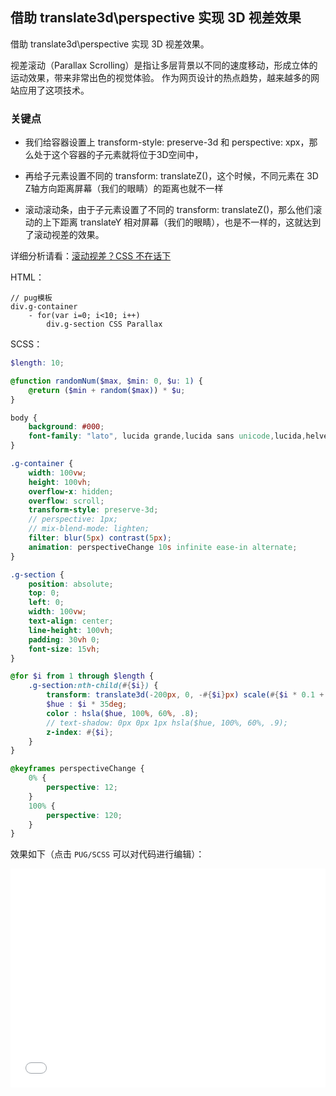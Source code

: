 ## 借助 translate3d\perspective 实现 3D 视差效果

借助 translate3d\perspective 实现 3D 视差效果。

视差滚动（Parallax Scrolling）是指让多层背景以不同的速度移动，形成立体的运动效果，带来非常出色的视觉体验。 作为网页设计的热点趋势，越来越多的网站应用了这项技术。

### 关键点

+ 我们给容器设置上 transform-style: preserve-3d 和 perspective: xpx，那么处于这个容器的子元素就将位于3D空间中，

+ 再给子元素设置不同的 transform: translateZ()，这个时候，不同元素在 3D Z轴方向距离屏幕（我们的眼睛）的距离也就不一样

+ 滚动滚动条，由于子元素设置了不同的 transform: translateZ()，那么他们滚动的上下距离 translateY 相对屏幕（我们的眼睛），也是不一样的，这就达到了滚动视差的效果。

详细分析请看：[滚动视差？CSS 不在话下](https://www.cnblogs.com/coco1s/p/9453938.html)

HTML：

```pug
// pug模板
div.g-container
    - for(var i=0; i<10; i++)
        div.g-section CSS Parallax
```

SCSS：
```scss
$length: 10;

@function randomNum($max, $min: 0, $u: 1) {
	@return ($min + random($max)) * $u;
}

body {
    background: #000;
    font-family: "lato", lucida grande,lucida sans unicode,lucida,helvetica,Hiragino Sans GB,Microsoft YaHei,WenQuanYi Micro Hei,sans-serif;
}

.g-container {
    width: 100vw;
    height: 100vh;
    overflow-x: hidden;
    overflow: scroll;
    transform-style: preserve-3d;
    // perspective: 1px;
    // mix-blend-mode: lighten;
    filter: blur(5px) contrast(5px);
    animation: perspectiveChange 10s infinite ease-in alternate;
}

.g-section {
    position: absolute;
    top: 0;
    left: 0;
    width: 100vw;
    text-align: center;
    line-height: 100vh;
    padding: 30vh 0;
    font-size: 15vh;
}

@for $i from 1 through $length {
    .g-section:nth-child(#{$i}) {
        transform: translate3d(-200px, 0, -#{$i}px) scale(#{$i * 0.1 + 1 });
        $hue : $i * 35deg;
        color : hsla($hue, 100%, 60%, .8);
        // text-shadow: 0px 0px 1px hsla($hue, 100%, 60%, .9);
        z-index: #{$i};
    }
}

@keyframes perspectiveChange {
    0% {
        perspective: 12;
    }
    100% {
        perspective: 120;
    }
}
```

效果如下（点击 `PUG/SCSS` 可以对代码进行编辑）：

<iframe height='350' scrolling='no' title='CSS 视差' src='//codepen.io/Chokcoco/embed/PBXwdX/?height=265&theme-id=0&default-tab=result' frameborder='no' allowtransparency='true' allowfullscreen='true' style='width: 100%;'>See the Pen <a href='https://codepen.io/Chokcoco/pen/PBXwdX/'>CSS 视差</a> by Chokcoco (<a href='https://codepen.io/Chokcoco'>@Chokcoco</a>) on <a href='https://codepen.io'>CodePen</a>.
</iframe>